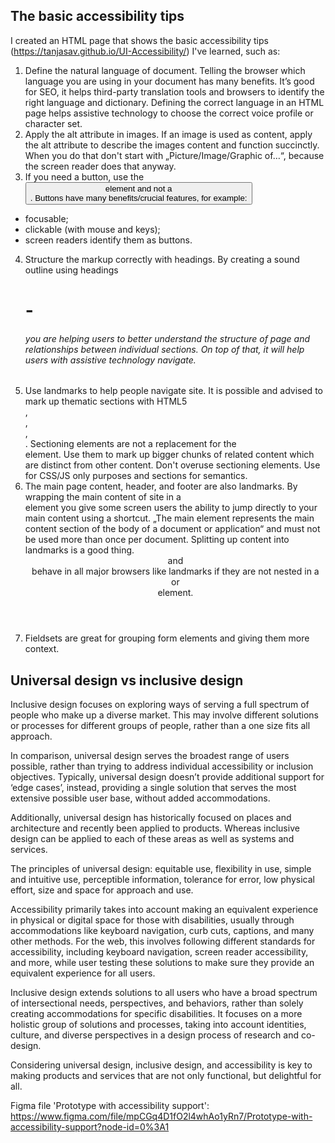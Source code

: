 

The basic accessibility tips
------
I created an HTML page that shows the basic accessibility tips (https://tanjasav.github.io/UI-Accessibility/) I've learned, such as:

1. Define the natural language of document. Telling the browser which language you are using in your document has many benefits. It’s good for SEO, it helps third-party        translation tools and browsers to identify the right language and dictionary. Defining the correct language in an HTML page helps assistive technology to choose the correct   voice profile or character set.
2. Apply the alt attribute in images. If an image is used as content, apply the alt attribute to describe the images content and function succinctly. When you do that don't    start with „Picture/Image/Graphic of…“, because the screen reader does that anyway.
3. If you need a button, use the <button> element and not a <div>. Buttons have many benefits/crucial features, for example:
-	focusable;
-	clickable (with mouse and keys);
-	screen readers identify them as buttons.
4. Structure the markup correctly with headings. By creating a sound outline using headings <h1> - <h6> you are helping users to better understand the structure of page and relationships between individual sections. On top of that, it will help users with assistive technology navigate.
5. Use landmarks to help people navigate site. It is possible and advised to mark up thematic sections with HTML5 <article>, <aside>, <nav>, <section>. Sectioning elements are not a replacement for the <div> element. Use them to mark up bigger chunks of related content which are distinct from other content. Don't overuse sectioning elements. Use <div> for CSS/JS only purposes and sections for semantics.
6. The main page content, header, and footer are also landmarks.
By wrapping the main content of site in a <main> element you give some screen users the ability to jump directly to your main content using a shortcut. „The main element represents the main content section of the body of a document or application“ and must not be used more than once per document.
Splitting up content into landmarks is a good thing. <header> and <footer> behave in all major browsers like landmarks if they are not nested in a <section> or <article> element.
7. Fieldsets are great for grouping form elements and giving them more context.


Universal design vs inclusive design
 -----
Inclusive design focuses on exploring ways of serving a full spectrum of people who make up a diverse market. This may involve different solutions or processes for different groups of people, rather than a one size fits all approach.
 
In comparison, universal design serves the broadest range of users possible, rather than trying to address individual accessibility or inclusion objectives. Typically, universal design doesn’t provide additional support for ‘edge cases’, instead, providing a single solution that serves the most extensive possible user base, without added accommodations.
 
Additionally, universal design has historically focused on places and architecture and recently been applied to products. Whereas inclusive design can be applied to each of these areas as well as systems and services.
 
The principles of universal design: equitable use, flexibility in use, simple and intuitive use, perceptible information, tolerance for error, low physical effort, size and space for approach and use.
 
Accessibility primarily takes into account making an equivalent experience in physical or digital space for those with disabilities, usually through accommodations like keyboard navigation, curb cuts, captions, and many other methods. For the web, this involves following different standards for accessibility, including keyboard navigation, screen reader accessibility, and more, while user testing these solutions to make sure they provide an equivalent experience for all users.
 
Inclusive design extends solutions to all users who have a broad spectrum of intersectional needs, perspectives, and behaviors, rather than solely creating accommodations for specific disabilities. It focuses on a more holistic group of solutions and processes, taking into account identities, culture, and diverse perspectives in a design process of research and co-design.
 
Considering universal design, inclusive design, and accessibility is key to making products and services that are not only functional, but delightful for all.


Figma file 'Prototype with accessibility support': https://www.figma.com/file/mpCGq4D1fO2l4whAo1yRn7/Prototype-with-accessibility-support?node-id=0%3A1
